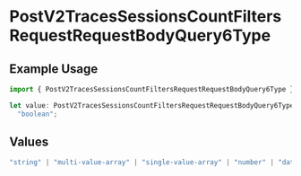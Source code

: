 # PostV2TracesSessionsCountFiltersRequestRequestBodyQuery6Type

## Example Usage

```typescript
import { PostV2TracesSessionsCountFiltersRequestRequestBodyQuery6Type } from "@orq-ai/node/models/operations";

let value: PostV2TracesSessionsCountFiltersRequestRequestBodyQuery6Type =
  "boolean";
```

## Values

```typescript
"string" | "multi-value-array" | "single-value-array" | "number" | "date" | "object" | "boolean" | "evaluator"
```